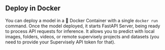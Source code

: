
## Deploy in Docker

You can deploy a model in a 🐋 Docker Container with a single `docker run` command. 
Once the model deployed, it starts FastAPI Server, being ready to process API requests for inference. It allows you to predict with local images, folders, videos, or remote supervisely projects and datasets (you need to provide your Supervisely API token for that).
